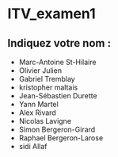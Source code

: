 # ITV_examen1

## Indiquez votre nom : 

- Marc-Antoine St-Hilaire
- Olivier Julien
- Gabriel Tremblay
- kristopher maltais
- Jean-Sébastien Durette
- Yann Martel
- Alex Rivard
- Nicolas Lavigne
- Simon Bergeron-Girard
- Raphael Bergeron-Larose
- sidi Allaf


